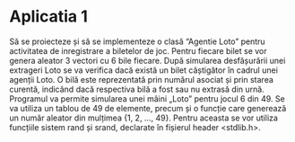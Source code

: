 # Aplicatia 1
Să se proiecteze și să se implementeze o clasă “Agentie Loto”
pentru activitatea de inregistrare a biletelor de joc. Pentru fiecare bilet se vor genera aleator 3 vectori cu 6 bile fiecare. După
simularea desfășurării unei extrageri Loto se va verifica dacă există un
bilet câștigător în cadrul unei agenții Loto. O bilă este reprezentată prin
numărul asociat și prin starea curentă, indicând dacă respectiva bilă a fost
sau nu extrasă din urnă.
Programul va permite simularea unei mâini „Loto” pentru jocul 6 din 49.
Se va utiliza un tablou de 49 de elemente, precum și o funcție care
generează un număr aleator din mulțimea {1, 2, …, 49}. Pentru aceasta se
vor utiliza funcțiile sistem rand și srand, declarate în fișierul header
<stdlib.h>. 
